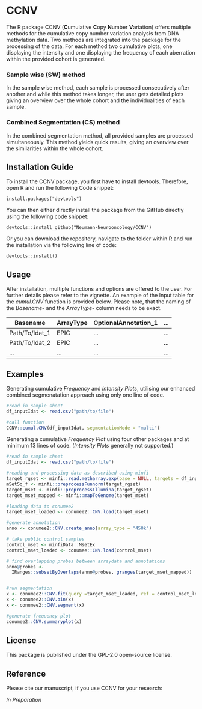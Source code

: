 # **CCNV**
The R package CCNV (**C**umulative **C**opy **N**umber **V**ariation) offers multiple methods for the cumulative copy number variation analysis from DNA methylation data. Two methods are integrated into the package for the processing of the data. For each method two cumulative plots, one displaying the intensity and one displaying the frequency of each aberration within the provided cohort is generated. 
### **Sample wise (SW) method**
In the sample wise method, each sample is processed consecutively after another and while this method takes longer, the user gets detailed plots giving an overview over the whole cohort and the individualities of each sample.
### **Combined Segmentation (CS) method**
In the combined segmentation method, all provided samples are processed simultaneously. This method yields quick results, giving an overview over the similarities within the whole cohort.

## **Installation Guide**
To install the CCNV package, you first have to install devtools. Therefore, open R and run the following Code snippet:
```
install.packages("devtools")
```
You can then either directly install the package from the GitHub directly using the following code snippet:
```
devtools::install_github("Neumann-Neurooncology/CCNV")
```
Or you can download the repository, navigate to the folder within R and run the installation via the following line of code:
```
devtools::install()
```

## **Usage**

After installation, multiple functions and options are offered to the user. For further details please refer to the vignette. An example of the Input table for the *cumul.CNV* function is provided below. Please note, that the naming of the *Basename*- and the *ArrayType*- column needs to be exact.

| Basename       	| ArrayType 	| OptionalAnnotation_1 	| ... 	|
|----------------	|-----------	|----------------------	|-----	|
| Path/To/Idat_1 	| EPIC      	| ...                  	| ... 	|
| Path/To/Idat_2 	| EPIC      	| ...                  	| ... 	|
| ...            	| ...       	| ...                  	| ... 	|

## Examples
Generating cumulative _Frequency_ and _Intensity Plots_, utilising our enhanced combined segmenatation approach using only one line of code.
```r
#read in sample sheet
df_inputIdat <- read.csv("path/to/file")

#call function
CCNV::cumul.CNV(df_inputIdat, segmentationMode = "multi")
```

Generating a cumulative _Frequency Plot_ using four other packages and at minimum 13 lines of code. (_Intensity Plots_ generally not supported.)
```r
#read in sample sheet
df_inputIdat <- read.csv("path/to/file")

#reading and processing data as described using minfi
target_rgset <- minfi::read.metharray.exp(base = NULL, targets = df_inputIdat, force = TRUE)
mSetSq_f <- minfi::preprocessFunnorm(target_rgset)
target_mset <- minfi::preprocessIllumina(target_rgset)
target_mset_mapped <- minfi::mapToGenome(target_mset)

#loading data to conumee2
target_mset_loaded <- conumee2::CNV.load(target_mset) 

#generate annotation
anno <- conumee2::CNV.create_anno(array_type = "450k")  

# take public control samples
control_mset <- minfiData::MsetEx
control_mset_loaded <- conumee::CNV.load(control_mset)

# find overlapping probes between arraydata and annotations
anno@probes <-
  IRanges::subsetByOverlaps(anno@probes, granges(target_mset_mapped))


#run segmentation
x <- conumee2::CNV.fit(query =target_mset_loaded, ref = control_mset_loaded, anno)
x <- conumee2::CNV.bin(x)
x <- conumee2::CNV.segment(x)

#generate frequency plot
conumee2::CNV.summaryplot(x)
```

## **License**
This package is published under the GPL-2.0 open-source license.

## **Reference**
Please cite our manuscript, if you use CCNV for your research:

*In Preparation*
